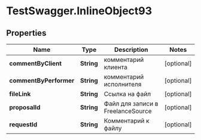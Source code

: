 # TestSwagger.InlineObject93

## Properties

Name | Type | Description | Notes
------------ | ------------- | ------------- | -------------
**commentByClient** | **String** | комментарий клиента | [optional] 
**commentByPerformer** | **String** | комментарий исполнителя | [optional] 
**fileLink** | **String** | Ссылка на файл | [optional] 
**proposalId** | **String** | Файл для записи в FreelanceSource | [optional] 
**requestId** | **String** | Комментарий к файлу | [optional] 


